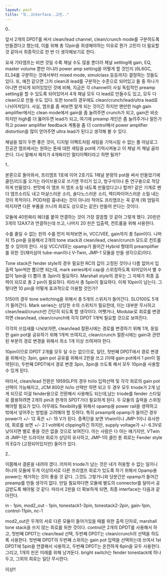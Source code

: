 ```yaml
---
layout: post
title: "또..Interface..고민.."
---
```



0..

앞서 2개의 DPDT를 써서 clean/lead channel, clean/crunch mode를 구분하도록 만들겠다고 했는데, 이를 위해 총 12pin을 희생해야하는 이유로 뭔가 고민이 더 필요할 것 같아서 최종적으로 한 번 더 생각해보기로 한다.

요새 기타앰프는 비싼 것일 수록 채널 수도 많을 뿐더러 채널 setting에 gain, EQ, master volume 뿐만 아니라 power amp setting을 어떻게 할 것인지 (6L6GC, EL34를 구분하는 것에서부터 mixed mode, simulclass 등등까지) 결정하는 것들도 있다. 또, 예전 같으면 그저 clean과 lead를 구분하는 수준으로 되어있고 둘 중 하나가 아니면 안되게 되어있었던 것에 비해, 지금은 각 channel이 사실 독립적인 preamp setting을 할 수 있도록 되어있어서 4개 채널 모두 다 lead로 만들수도 있고, 모두 다 clean으로 만들 수도 있다. 또한 tone의 경우에도 clean/crunch/lead/ultra lead로 나뉘어져있다. 사실, 앰프를 좀 써보면 알게 되는 것이긴 하지만 왠만한 high gain amplifier에서는 clean mode에서 gain을 좀 늘려주면 crunch가 되고, gain은 비슷하지만 high를 더 뚫어두면 lead가 되고, 여기에 preamp 게인은 좀 늘려주거나 말든가 하고 power amplifier feedback 계통을 좀 더 control해서 power amplifier distortion을 많이 얻어주면 ultra lead가 된다고 생각해 볼 수 있다.

채널을 많이 두면 좋은 것이, 디지털 이펙트처럼 세팅을 기억시킬 수 없는 풀 아날로그 진공관 앰프에서는 원하는 톤에 대한 세팅을 pot에 기억시켜놓고 이 채널 저 채널 골라쓴다. 다시 말해서 패치가 4개짜리인 멀티이펙터라고 하면 될까?

1..

본론으로 돌아와서, 프리앰프 1호에 이어 2호기도 1채널 분량의 pot을 써서 만들었기에 클린/리드를 오가는 라이브용으로 쓰기엔 무리가 있고, 방구석이나 톤 연구용으로 적당하게 만들었다. 싼맛에 이 앰프 저 앰프 소릴 내도록 만들었다고나 할까? 같은 기계로 펜더 앰프소리도 내고 마샬스러운 소리, 솔다노스러운 소리, 렉티파이어스러운 소릴 내는 것이 목적이다. POD처럼 흉내내는 것이 아니라 적어도 프리앰프는 꼭 같게 (뭐 엄밀히 따지자면 다른 부품을 쓰니까 회로도 상으로는 같은) 만들어 쓴다는 것이다.

모듈에 40핀짜리 헤더를 붙여 연결하는 것이 가장 깔끔할 것 같아 그렇게 했다. 20핀은 3개의 12AX7과 연결하는데 쓰고, 나머지 20 핀은 입출력, 컨트롤을 위해 사용한다.

수를 줄일 수 없는 핀의 수를 먼저 따져보면 in, VCC/VEE, gain까지 총 5pin이다. 나머지 15 pin을 응용해서 2개의 tone stack과 clean/lead, clean/crunch 모드로 컨트롤 할 수 있어야 한다. 사실 VCC/VEE는 opamp가 들어간 Hybrid 형태의 preamplifier를 위한 것(재미삼아 tube-man이나 V-Twin, JMP-1 모듈을 만들 생각으로)이다.

Tone stack은 fender style의 경우 필요한 RC의 값이 고정된 것이나 다름 없어서 입출력 1pin씩만 뽑으면 되는데, mark series에서 cap을 스위칭하도록 되어있어서 별 수 없이 1pin을 더 뽑아 총 3pin이 필요하다. Marshall style의 경우는 그 자체가 최종 출력이 되므로 총 2 pin이 필요하다. 따라서 총 5pin이 필요하다. 이제 10pin이 남는다. 그렇다면 10 pin을 어떻게 효과적으로 이용할 것인가?

5150의 경우 tone switching을 위해서 총 5개의 스위치가 들어간다. SLO100도 5개가 들어간다. Mark series는 상당한 수의 스위치가 필요한데, 이는 대부분 무시하고 clean/lead/crunch만 간단히 되도록 할 생각이다. 어쨋거나, Modular로 회로를 변경하면 clean/lead, clean/crunch에 각각 DPDT 1개씩 필요할 것으로 보여진다. 

각각의 쓰임새를 나눠보자면, clean/lead 절환시에는 경로를 변경하기 위해 1개, 동일한 gain pot을 공유하기 위해 1개씩 쓰여지고, clean/crunch 절환시에는 gain과 관련된 부분의 경로 변경을 위해서 최소 1개 이상 쓰여져야 한다. 

10pin이므로 DPDT 2개를 모두 달 수는 없으므로, 일단, 첫번째 DPDT에서 경로 변경을 위해서는 3pin, gain pot 공유를 위해서 2핀을 쓰고 (이때 gain pot에서 1 pin이 절약된다), 두번째 DPDT에서 경로 변경 3pin, 3pin을 쓰도록 해서 모두 10pin을 사용할 수 있게 된다. 

따라서, clean/lead 전환은 1959SLP의 경우 hi/lo 입력선택 및 각각 회로의 gain pot 선택이 가능해지고, JCM 800은 hi/lo 선택만 하면 되고 두 경우 모두 triode가 2개 남게 되므로 이걸 fender용으로 전환해서 사용해도 되는데,남는 triode를 fender 스타일로 활용하려면 2개의 pin과 한개의 SPDT가더 필요하게 된다. 두 모듈의 출력을 스위칭 해야할 필요가 있다. 아무래도 flexibility를 위해서 opamp용 power rail을 생략하고 밖에서 넣어주는 방법을 고려해야 할 듯하다. 특히 preamp에 opamp가 들어간 경우 power가 +/- 12 혹은 +/- 15 V가 된다. 증폭단을 보면 Vtwin이나 JMP-1이나 유사한데, 회로를 보면 +/- 2.1 volt에서 clipping하긴 하지만, supply voltage가 +/- 6.3V로 낮아지면 별로 좋을 것은 없을 것으로 보여진다. 아는 사람은 다 아는 얘기지만, VTwin과 JMP-1은 드라이브 회로가 상당히 유사하고, JMP-1의 클린 톤 회로는 Fender style의 EQ가 (고정되어있지만) 들어가 있다.

2..

이쯤해서 결론을 내려야 겠다..어차피 triode가 남는 것은 내가 허용할 수 없는 일이니 하나의 모듈에 두개 이상의서로 다른 프리앰프 회로가 있도록 하기 위해서 Opamp용 power는 제거하는 것이 좋을 것 같다. 그것도 그렇거니와 당분간은 opamp가 들어간 preamp를 만들 생각이 없다. 만일 필요하다면 모듈에 별도의 connector를 달아서 공급받도록 해야될 것 같다. 따라서 2핀을 더 확보하게 되면, 최종 interface는 다음과 같아진다.

in - 1pin, mod2_out - 1pin, tonestack1-3pin, tonestack2-2pin, gain-1pin, control-11pin, nc-1

mod2_out은 두개의 서로 다른 모듈이 들어가있을 때를 위한 출력 단자로, marshall tone stack을 쓰지 않는 회로를 위한 것이다. control은 2개의 DPDT를 사용해서 하고, 첫번째 DPDT는 clean/lead 선택, 두번째 DPDT는 clean/crunch의 선택을 하도록 사용한다. 첫번째 DPDT의 두번째 스위치는 gain pot 입력을 선택하는데 쓰여서 1st DPDT에 5pin을 연결해서 사용하고, 두번째 DPDT는 온전하게 6pin을 모두 사용한다. 그리고, 1개의 핀은 미래를 위해 남겨둔다. bright switch는 fender tonestack에 하나 두고, 그외의 회로는 일단 무시한다.

이상!!


